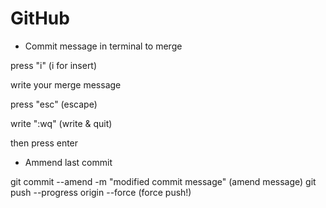 # GitHub #

- Commit message in terminal to merge

press "i" (i for insert)

write your merge message

press "esc" (escape)

write ":wq" (write & quit)

then press enter


- Ammend last commit 

git commit --amend -m "modified commit message" (amend message)
git push --progress origin --force (force push!)
